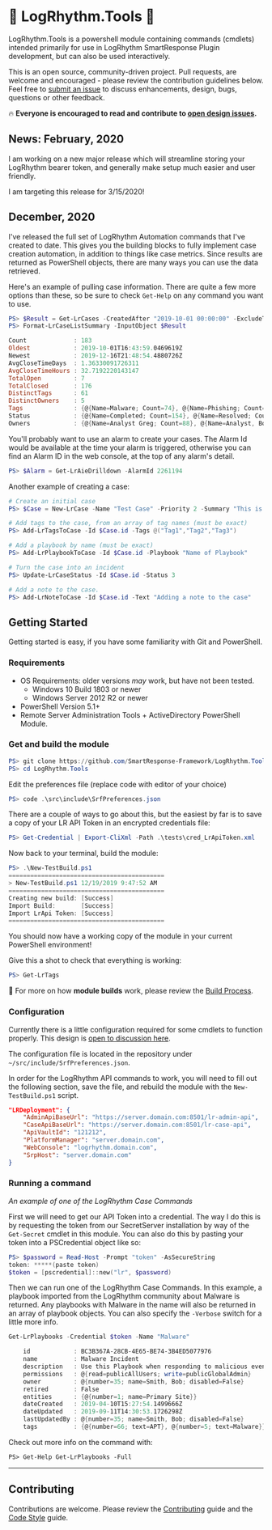 <!-- markdownlint-disable MD026 -->
# :dizzy: LogRhythm.Tools :dizzy:

LogRhythm.Tools is a powershell module containing commands (cmdlets) intended primarily for use in LogRhythm SmartResponse Plugin development, but can also be used interactively.  

This is an open source, community-driven project. Pull requests, are welcome and encouraged - please review the contribution guidelines below. Feel free to [submit an issue](https://github.com/SmartResponse-Framework/LogRhythm.Tools/issues) to discuss enhancements, design, bugs, questions or other feedback.

:fire: **Everyone is encouraged to read and contribute to [open design issues](https://github.com/SmartResponse-Framework/LogRhythm.Tools/issues).**

## News: February, 2020

I am working on a new major release which will streamline storing your LogRhythm bearer token, and generally make setup much easier and user friendly.

I am targeting this release for 3/15/2020!

## December, 2020


I've released the full set of LogRhythm Automation commands that I've created to date.  This gives you the building blocks to fully implement case creation automation, in addition to things like case metrics. Since results are returned as PowerShell objects, there are many ways you can use the data retrieved.

Here's an example of pulling case information.  There are quite a few more options than these, so be sure to check `Get-Help` on any command you want to use.

```powershell
PS> $Result = Get-LrCases -CreatedAfter "2019-10-01 00:00:00" -ExcludeTags @("Testing", "API Testing")
PS> Format-LrCaseListSummary -InputObject $Result

Count             : 183
Oldest            : 2019-10-01T16:43:59.0469619Z
Newest            : 2019-12-16T21:48:54.4880726Z
AvgCloseTimeDays  : 1.36330091726311
AvgCloseTimeHours : 32.7192220143147
TotalOpen         : 7
TotalClosed       : 176
DistinctTags      : 61
DistinctOwners    : 5
Tags              : {@{Name=Malware; Count=74}, @{Name=Phishing; Count=67}, @{Name=pdf; Count=26}, @{Name=Remediated Successfully; Count=40}...}
Status            : {@{Name=Completed; Count=154}, @{Name=Resolved; Count=20}, @{Name=Created; Count=7}, @{Name=Mitigated; Count=2}}
Owners            : {@{Name=Analyst Greg; Count=88}, @{Name=Analyst, Bob; Count=49}, @{Name=Analyst, Dwight; Count=11}, @{Name=Analyst, Ben; Count=25}...}
```

You'll probably want to use an alarm to create your cases.  The Alarm Id would be available at the time your alarm is triggered, otherwise you can find an Alarm ID in the web console, at the top of any alarm's detail. 

```powershell
PS> $Alarm = Get-LrAieDrilldown -AlarmId 2261194
```

Another example of creating a case:

```powershell
# Create an initial case
PS> $Case = New-LrCase -Name "Test Case" -Priority 2 -Summary "This is a new case!" -DueDate "2019-12-17 16:00:00" -AlarmNumbers $Alarm.AlarmID

# Add tags to the case, from an array of tag names (must be exact)
PS> Add-LrTagsToCase -Id $Case.id -Tags @("Tag1","Tag2","Tag3")

# Add a playbook by name (must be exact)
PS> Add-LrPlaybookToCase -Id $Case.id -Playbook "Name of Playbook"

# Turn the case into an incident
PS> Update-LrCaseStatus -Id $Case.id -Status 3

# Add a note to the case.
PS> Add-LrNoteToCase -Id $Case.id -Text "Adding a note to the case"
```

## Getting Started

Getting started is easy, if you have some familiarity with Git and PowerShell.

### Requirements

* OS Requirements: older versions *may* work, but have not been tested.
  * Windows 10 Build 1803 or newer
  * Windows Server 2012 R2 or newer
* PowerShell Version 5.1+
* Remote Server Administration Tools + ActiveDirectory PowerShell Module.

### Get and build the module

```powershell
PS> git clone https://github.com/SmartResponse-Framework/LogRhythm.Tools
PS> cd LogRhythm.Tools
```

Edit the preferences file (replace code with editor of your choice)

```powershell
PS> code .\src\include\SrfPreferences.json
```

There are a couple of ways to go about this, but the easiest by far is to save a copy of your LR API Token in an encrypted credentials file:

```powershell
PS> Get-Credential | Export-CliXml -Path .\tests\cred_LrApiToken.xml
```

Now back to your terminal, build the module:

```powershell
PS> .\New-TestBuild.ps1
===========================================
> New-TestBuild.ps1 12/19/2019 9:47:52 AM
===========================================
Creating new build: [Success]
Import Build:       [Success]
Import LrApi Token: [Success]
===========================================
```

You should now have a working copy of the module in your current PowerShell environment!

Give this a shot to check that everything is working:

```powershell
PS> Get-LrTags
```

:hammer: For more on how **module builds** work, please review the [Build Process](build/readme.md).

### Configuration

Currently there is a little configuration required for some cmdlets to function properly. This design is [open to discussion here](https://github.com/SmartResponse-Framework/LogRhythm.Tools/issues/1).

The configuration file is located in the repository under `~/src/include/SrfPreferences.json`.

In order for the LogRhythm API commands to work, you will need to fill out the following section, save the file, and rebuild the module with the `New-TestBuild.ps1` script.

```json
"LRDeployment": {
    "AdminApiBaseUrl": "https://server.domain.com:8501/lr-admin-api",
    "CaseApiBaseUrl": "https://server.domain.com:8501/lr-case-api",
    "ApiVaultId": "121212",
    "PlatformManager": "server.domain.com",
    "WebConsole": "logrhythm.domain.com",
    "SrpHost": "server.domain.com"
}
```


### Running a command

*An example of one of the LogRhythm Case Commands*

First we will need to get our API Token into a credential. The way I do this is by requesting the token from our SecretServer installation by way of the `Get-Secret` cmdlet in this module.  You can also do this by pasting your token into a PSCredential object like so:

```powershell
PS> $password = Read-Host -Prompt "token" -AsSecureString
token: *****(paste token)
$token = [pscredential]::new("lr", $password)
```

Then we can run one of the LogRhythm Case Commands. In this example, a playbook imported from the LogRhythm community about Malware is returned. Any playbooks with Malware in the name will also be returned in an array of playbook objects. You can also specify the `-Verbose` switch for a little more info.

```powershell
Get-LrPlaybooks -Credential $token -Name "Malware"

    id            : BC3B367A-28CB-4E65-BE74-3B4ED5077976
    name          : Malware Incident
    description   : Use this Playbook when responding to malicious events that use an exploit code targeting vulnerable services instead of using a compiled malicious binary, typically known as a virus.
    permissions   : @{read=publicAllUsers; write=publicGlobalAdmin}
    owner         : @{number=35; name=Smith, Bob; disabled=False}
    retired       : False
    entities      : {@{number=1; name=Primary Site}}
    dateCreated   : 2019-04-10T15:27:54.1499666Z
    dateUpdated   : 2019-09-11T14:30:53.1726298Z
    lastUpdatedBy : @{number=35; name=Smith, Bob; disabled=False}
    tags          : {@{number=66; text=APT}, @{number=5; text=Malware}}
```

Check out more info on the command with:

`PS> Get-Help Get-LrPlaybooks -Full`

---------

## Contributing

Contributions are welcome. Please review the [Contributing](CONTRIBUTING.md) guide and the [Code Style](CODESTYLE.md) guide.

